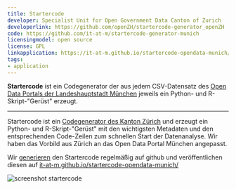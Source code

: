 ```yaml
---
title: Startercode
developer: Specialist Unit for Open Government Data Canton of Zurich 
developerlink: https://github.com/openZH/startercode-generator_openZH
code: https://github.com/it-at-m/startercode-generator-munich
licensingmodel: open source
license: GPL
linkapplication: https://it-at-m.github.io/startercode-opendata-munich/
tags:
- application
---
```


__Startercode__ ist ein Codegenerator der aus jedem CSV-Datensatz des [Open Data Portals der Landeshauptstadt München](https://opendata.muenchen.de/) jeweils ein Python- und R-Skript-"Gerüst" erzeugt.

---

Startercode ist ein [Codegenerator des Kanton Zürich](https://github.com/openZH/startercode-generator_openZH) und erzeugt ein Python- und R-Skript-"Gerüst" mit den wichtigsten Metadaten und den entsprechenden Code-Zeilen zum schnellen Start der Datenanalyse.
Wir haben das Vorbild aus Zürich an das Open Data Portal München angepasst.

Wir [generieren](https://github.com/it-at-m/startercode-generator-munich) den Startercode regelmäßig auf github und veröffentlichen diesen auf [it-at-m.github.io/startercode-opendata-munich/](https://it-at-m.github.io/startercode-opendata-munich/)


![screenshot startercode](/inhouse/screenshot-startercode.jpg)
